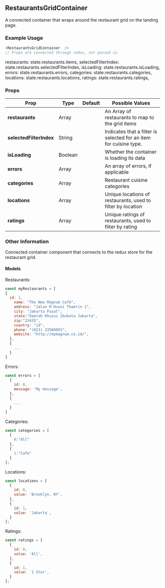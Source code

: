 ## RestaurantsGridContainer
A connected container that wraps around the restaurant grid on the landing page.

### Example Usage

```js
<RestaurantsGridContainer  />
// Props are connected through redux, not passed in.
```

  restaurants: state.restaurants.items,
  selectedFilterIndex: state.restaurants.selectedFilterIndex,
  isLoading: state.restaurants.isLoading,
  errors: state.restaurants.errors,
  categories: state.restaurants.categories,
  locations: state.restaurants.locations,
  ratings: state.restaurants.ratings,

### Props

| Prop          | Type     | Default     | Possible Values
| ------------- | -------- | ----------- | ---------------------------------------------
| **restaurants**    | Array   |             | An Array of restaurants to map to the grid items
| **selectedFilterIndex**    | String   |             | Indicates that a filter is selected for an item for cuisine type.
| **isLoading**    | Boolean   |             | Whether the container is loading its data
| **errors**    | Array   |             | An array of errors, if applicable
| **categories**    | Array   |             | Restaurant cuisine categories
| **locations**    | Array   |             | Unique locations of restaurants, used to filter by location
| **ratings**    | Array   |             | Unique ratings of restaurants, used to filter by rating


### Other Information
Connected container component that connects to the redux store for the restaurant grid.

#### Models

Restaurants:
```js
const myRestaurants = [
{
  id: 1,
    name: "The New Magnum Café",
    address: "Jalan M Husni Thamrin 1",
    city: "Jakarta Pusat",
    state:"Daerah Khusus Ibukota Jakarta",
    zip:"23435",
    country: "id",
    phone: "(021) 23580055",
    website: "http://mymagnum.co.id/",
  },
  {
    ...
  }
]
```

Errors:
```js
const errors = [
  {
    id: 0,
    message: 'My message',
  },
  {
    ...
  }
]
```

Categories:
```js
const categories = [
  {
    0:"All"
  },
  {
    1:"Cafe"
  }
];
```

Locations:
```js
const locations = [
  {
    id: 0,
    value: 'Brooklyn, NY',
  },
  {
    id: 1,
    value: 'Jakarta',
  }
];
```

Ratings:
```js
const ratings = [
  {
    id: 0,
    value: 'All',
  },
  {
    id: 1,
    value: '1 Star',
  }
];
```
